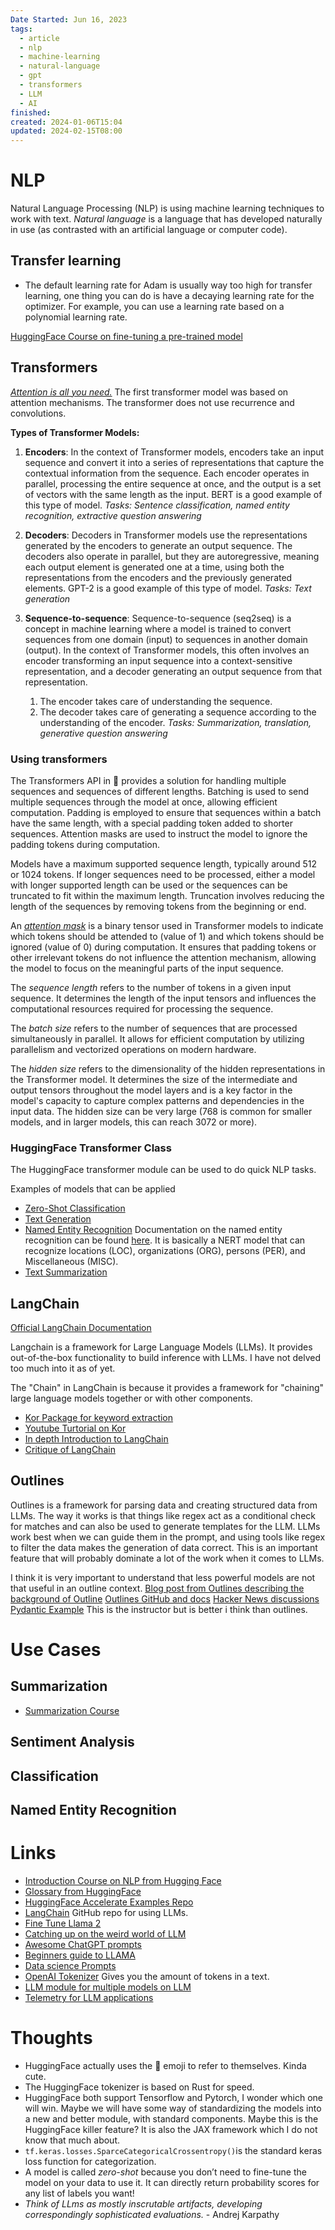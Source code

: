 ```yaml
---
Date Started: Jun 16, 2023
tags:
  - article
  - nlp
  - machine-learning
  - natural-language
  - gpt
  - transformers
  - LLM
  - AI
finished: 
created: 2024-01-06T15:04
updated: 2024-02-15T08:00
---
```



# NLP
Natural Language Processing (NLP) is using machine learning techniques to work with text. 
*Natural language* is a language that has developed naturally in use (as contrasted with an artificial language or computer code).


## Transfer learning


- The default learning rate for Adam is usually way too high for transfer learning, one thing you can do is have a decaying learning rate for the optimizer.  For example, you can use a learning rate based on a polynomial learning rate. 

[HuggingFace Course on fine-tuning a pre-trained model](https://huggingface.co/docs/transformers/training)

## Transformers
[*Attention is all you need.*](https://arxiv.org/abs/1706.03762) The first transformer model was based on attention mechanisms. The transformer does not use recurrence and convolutions.   


**Types of Transformer Models:**
1. **Encoders**: In the context of Transformer models, encoders take an input sequence and convert it into a series of representations that capture the contextual information from the sequence. Each encoder operates in parallel, processing the entire sequence at once, and the output is a set of vectors with the same length as the input. BERT is a good example of this type of model. 
	*Tasks: Sentence classification, named entity recognition, extractive question answering*
	
1. **Decoders**: Decoders in Transformer models use the representations generated by the encoders to generate an output sequence. The decoders also operate in parallel, but they are autoregressive, meaning each output element is generated one at a time, using both the representations from the encoders and the previously generated elements. GPT-2 is a good example of this type of model. 
   *Tasks: Text generation*

3. **Sequence-to-sequence**: Sequence-to-sequence (seq2seq) is a concept in machine learning where a model is trained to convert sequences from one domain (input) to sequences in another domain (output). In the context of Transformer models, this often involves an encoder transforming an input sequence into a context-sensitive representation, and a decoder generating an output sequence from that representation.
	1. The encoder takes care of understanding the sequence. 
	2. The decoder takes care of generating a sequence according to the understanding of the encoder. 
	*Tasks: Summarization, translation, generative question answering*

### Using transformers
The Transformers API in 🤗 provides a solution for handling multiple sequences and sequences of different lengths. Batching is used to send multiple sequences through the model at once, allowing efficient computation. Padding is employed to ensure that sequences within a batch have the same length, with a special padding token added to shorter sequences. Attention masks are used to instruct the model to ignore the padding tokens during computation. 

Models have a maximum supported sequence length, typically around 512 or 1024 tokens. If longer sequences need to be processed, either a model with longer supported length can be used or the sequences can be truncated to fit within the maximum length. Truncation involves reducing the length of the sequences by removing tokens from the beginning or end. 

An *[attention mask](https://huggingface.co/docs/transformers/glossary#attention-mask)* is a binary tensor used in Transformer models to indicate which tokens should be attended to (value of 1) and which tokens should be ignored (value of 0) during computation. It ensures that padding tokens or other irrelevant tokens do not influence the attention mechanism, allowing the model to focus on the meaningful parts of the input sequence.

The *sequence length* refers to the number of tokens in a given input sequence. It determines the length of the input tensors and influences the computational resources required for processing the sequence.

The *batch size* refers to the number of sequences that are processed simultaneously in parallel. It allows for efficient computation by utilizing parallelism and vectorized operations on modern hardware.

The *hidden size* refers to the dimensionality of the hidden representations in the Transformer model. It determines the size of the intermediate and output tensors throughout the model layers and is a key factor in the model's capacity to capture complex patterns and dependencies in the input data. The hidden size can be very large (768 is common for smaller models, and in larger models, this can reach 3072 or more).

### HuggingFace Transformer Class

The HuggingFace transformer module can be used to do quick NLP tasks. 

Examples of models that can be applied 
- [Zero-Shot Classification](https://huggingface.co/learn/nlp-course/chapter1/3?fw=pt#zero-shot-classification)
- [Text Generation](https://huggingface.co/learn/nlp-course/chapter1/3?fw=pt#zero-shot-classification) 
- [Named Entity Recognition](https://huggingface.co/learn/nlp-course/chapter1/3?fw=pt#named-entity-recognition)  Documentation on the named entity recognition can be found [here](https://huggingface.co/dslim/bert-base-NER). It is basically a NERT model that can recognize locations (LOC), organizations (ORG), persons (PER), and Miscellaneous (MISC).
- [Text Summarization](https://huggingface.co/learn/nlp-course/chapter1/3?fw=pt#summarization) 



## LangChain
[Official LangChain Documentation](https://python.langchain.com/docs/get_started/introduction.html)


Langchain is a framework for Large Language Models (LLMs). It provides out-of-the-box functionality to build inference with LLMs. I have not delved too much into it as of yet. 

The "Chain" in LangChain is because it provides a framework for "chaining" large language models together or with other components. 

- [Kor Package for keyword extraction](https://github.com/eyurtsev/kor)
- [Youtube Turtorial on Kor](https://github.com/eyurtsev/kor)
- [In depth Introduction to LangChain](https://www.youtube.com/watch?v=2xxziIWmaSA&list=WL&index=17&ab_channel=GregKamradt%28DataIndy%29)
- [Critique of LangChain](https://minimaxir.com/2023/07/langchain-problem/)

## Outlines 
Outlines is a framework for parsing data and creating structured data from LLMs. The way it works is that things like regex act as a conditional check for matches and can also be used to generate templates for the LLM. LLMs work best when we can guide them in the prompt, and using tools like regex to filter the data makes the generation of data correct. This is an important feature that will probably dominate a lot of the work when it comes to LLMs.


I think it is very important to understand that less powerful models are not that useful in an outline context.
[Blog post from Outlines describing the background of Outline](https://blog.normalcomputing.ai/posts/2023-07-27-regex-guided-generation/regex-guided-generation.html#making-guided-generation-possible) 
[Outlines GitHub and docs](https://github.com/normal-computing/outlines#efficient-regex-guided-generation)
[Hacker News discussions](https://news.ycombinator.com/item?id=37125118)
[Pydantic Example](https://youtu.be/yj-wSRJwrrc?si=eQGFoq8VSeZRDySS)  This is the instructor but is better i think than outlines. 


# Use Cases


## Summarization

- [Summarization Course]( https://huggingface.co/tasks/summarization)
## Sentiment Analysis


## Classification


## Named Entity Recognition


# Links
- [Introduction Course on NLP from Hugging Face](https://huggingface.co/learn/nlp-course/chapter0/1?fw=pt)
- [Glossary from HuggingFace](https://huggingface.co/docs/transformers/glossary#attention-mask)
- [HuggingFace Accelerate Examples Repo](https://github.com/huggingface/accelerate/tree/main/examples)
- [LangChain](https://github.com/hwchase17/chat-langchain) GitHub repo for using LLMs. 
- [Fine Tune Llama 2](https://brev.dev/blog/fine-tuning-llama-2)
- [Catching up on the weird world of LLM](https://simonwillison.net/2023/Aug/3/weird-world-of-llms/)
- [Awesome ChatGPT prompts](https://github.com/sindresorhus/awesome-chatgpt)
- [Beginners guide to LLAMA](https://agi-sphere.com/llama-guide/)
- [Data science Prompts](https://github.com/travistangvh/ChatGPT-Data-Science-Prompts)
- [OpenAI Tokenizer](https://openai-tokenizer.netlify.app/) Gives you the amount of tokens in a text. 
- [LLM module for multiple models on LLM](https://llm.datasette.io/en/stable/other-models.html)
- [Telemetry for LLM applications ](https://github.com/traceloop/openllmetry-js)
# Thoughts 
- HuggingFace actually uses the  🤗  emoji to refer to themselves. Kinda cute. 
- The HuggingFace tokenizer is based on Rust for speed.
- HuggingFace both support Tensorflow and Pytorch, I wonder which one will win.  Maybe we will have some way of standardizing the models into a new and better module, with standard components. Maybe this is the HuggingFace killer feature? It is also the JAX framework which I do not know that much about. 
- `tf.keras.losses.SparceCategoricalCrossentropy()`is the standard keras loss function for categorization. 
- A model is called _zero-shot_ because you don’t need to fine-tune the model on your data to use it. It can directly return probability scores for any list of labels you want!
- *Think of LLms as mostly inscrutable artifacts, developing correspondingly sophisticated evaluations.*  - Andrej Karpathy

